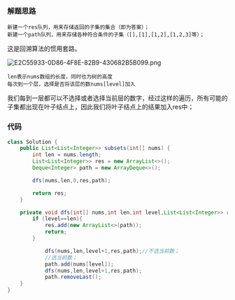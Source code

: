 ### 解题思路

    新建一个res队列，用来存储返回的子集的集合（即为答案）；
    新建一个path队列，用来存储各种符合条件的子集（[],[1],[1,2],[1,2,3]等）；
这是回溯算法的惯用套路。


![E2C55933-0D86-4F8E-82B9-430682B5B099.png](https://pic.leetcode-cn.com/1613704529-qfwaRN-E2C55933-0D86-4F8E-82B9-430682B5B099.png)

    len表示nums数组的长度，同时也为树的高度
    每次到一个层，选择是否将该层的数nums[level]加入
我们每到一层都可以不选择或者选择当前层的数字，经过这样的遍历，所有可能的子集都出现在叶子结点上，因此我们将叶子结点上的结果加入res中；

### 代码

```java
class Solution {
    public List<List<Integer>> subsets(int[] nums) {
        int len = nums.length;
        List<List<Integer>> res = new ArrayList<>();
        Deque<Integer> path = new ArrayDeque<>();

        dfs(nums,len,0,res,path);

        return res;
    }

    private void dfs(int[] nums,int len,int level,List<List<Integer>> res,Deque<Integer> path){
        if (level==len){
            res.add(new ArrayList<>(path));
            return;
        }

            dfs(nums,len,level+1,res,path);//不选当前数；
            //选当前数；
            path.add(nums[level]);
            dfs(nums,len,level+1,res,path);
            path.removeLast();
    }
}
```